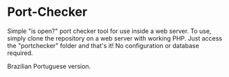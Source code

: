 # Port-Checker
Simple "is open?" port checker tool for use inside a web server.
To use, simply clone the repository on a web server with working PHP. Just access the "portchecker" folder and that's it! No configuration or database required.

Brazilian Portuguese version.
